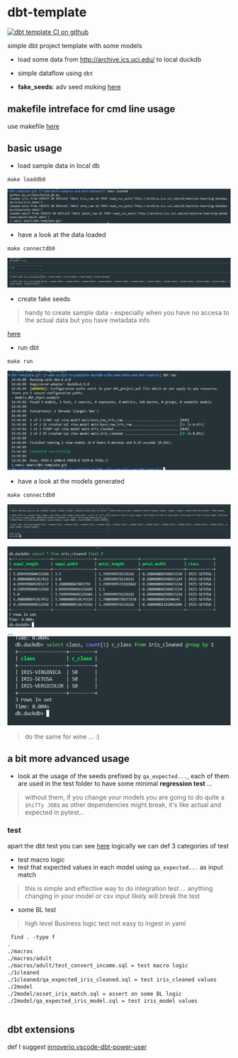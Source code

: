 # dbt-template

[![dbt template CI on github](https://github.com/obar1/dbt-template/actions/workflows/makefile.yml/badge.svg)](https://github.com/obar1/dbt-template/actions/workflows/makefile.yml)

simple dbt project template with some models
- load some data from http://archive.ics.uci.edu/ to local duckdb
- simple dataflow using `dbt`

- **fake_seeds**: adv seed moking [here](./py_scripts/fake_seeds/fake_seeds.md)

## makefile intreface for cmd line usage

use makefile [here](./Makefile)

## basic usage

- load sample data in local db
```shell
make loaddb0
```
![Alt text](others/image-0.png)

- have a look at the data loaded
```shell
make connectdb0
```
![Alt text](others/image-1.png)

- create fake seeds
> handy to create sample data - especially when you have no accesa to  the actual data but you have metadata info

[here](./py_scripts/fake_seeds.md)

- run dbt 
```shell
make run
```
![Alt text](others/image-2.png)

- have a look at the models generated
```shell
make connectdb0
```
![Alt text](others/image-3.png)

![Alt text](others/image-4.png)
...
![Alt text](others/image-5.png)

> do the same for wine ... :)

## a bit more advanced usage

- look at the usage of the seeds prefixed by `qa_expected...`, each of them are used in the test folder to have some minimal **regression test** ...
> without them, if you change your models you are going to do quite a `$hiTTy JOB$` as other dependencies might break, it's like actual and expected in pytest...

### test

apart the dbt test you can see [here](https://docs.getdbt.com/docs/build/tests)
logically we can def 3 categories of test
- test macro logic
- test that expected values in each model using `qa_expected...` as input match 
> this is simple and effective way to do integration test ...  anything changing in your model or csv input likely will break the test
- some BL test
> high level Business logic test not easy to ingest in yaml 

```shell
 find . -type f
.
./macros
./macros/adult
./macros/adult/test_convert_income.sql = test macro logic
./1cleaned
./1cleaned/qa_expected_iris_cleaned.sql = test iris_cleaned values
./2model
./2model/asset_iris_match.sql = assert on some BL logic
./2model/qa_expected_iris_model.sql = test iris_model values
 
```

## dbt extensions

def I suggest [innoverio.vscode-dbt-power-user](https://github.com/AltimateAI/vscode-dbt-power-user)
